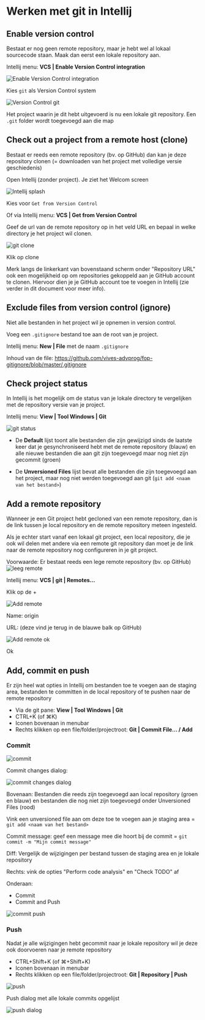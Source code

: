 # Werken met git in Intellij

## Enable version control

Bestaat er nog geen remote repository, maar je hebt wel al lokaal sourcecode staan. Maak dan eerst een lokale repository aan.

Intellij menu: **VCS | Enable Version Control integration**

![Enable Version Control integration](https://github.com/vives-advprog/werken-met-git/blob/master/intellij/images/enableVersionControlIntegration.png 'Enable Version Control integration')

Kies `git` als Version Control system

![Version Control git](https://github.com/vives-advprog/werken-met-git/blob/master/intellij/images/versionControlGit.png 'Version Control git')

Het project waarin je dit hebt uitgevoerd is nu een lokale git repository. Een `.git` folder wordt toegevoegd aan die map

## Check out a project from a remote host (clone)﻿

Bestaat er reeds een remote repository (bv. op GitHub) dan kan je deze repository clonen (= downloaden van het project met volledige versie geschiedenis)

Open Intellij (zonder project). Je ziet het Welcom screen

![Intellij splash](https://github.com/vives-advprog/werken-met-git/blob/master/intellij/images/IntellijSplash.png 'Intellij splash')

Kies voor `Get from Version Control`

Of via Intellij menu: **VCS | Get from Version Control**

Geef de url van de remote repository op in het veld URL en bepaal in welke directory je het project wil clonen.

![git clone](https://github.com/vives-advprog/werken-met-git/blob/master/intellij/images/gitClone.png 'git clone')

Klik op clone

Merk langs de linkerkant van bovenstaand scherm onder "Repository URL" ook een mogelijkheid op om repositories gekoppeld aan je GitHub account te clonen. Hiervoor dien je je GitHub account toe te voegen in Intellij (zie verder in dit document voor meer info).

## Exclude files from version control (ignore)

Niet alle bestanden in het project wil je opnemen in version control.

Voeg een `.gitignore` bestand toe aan de root van je project.

Intellij menu: **New | File** met de naam `.gitignore`

Inhoud van de file: https://github.com/vives-advprog/fop-gitignore/blob/master/.gitignore

## Check project status﻿

In Intellij is het mogelijk om de status van je lokale directory te vergelijken met de repository versie van je project.

Intellij menu: **View | Tool Windows | Git**

![git status](https://github.com/vives-advprog/werken-met-git/blob/master/intellij/images/gitStatus.png 'git status')

* De **Default** lijst toont alle bestanden die zijn gewijzigd sinds de laatste keer dat je gesynchroniseerd hebt met de remote repository (blauw) en alle nieuwe bestanden die aan git zijn toegevoegd maar nog niet zijn gecommit (groen)

* De **Unversioned Files** lijst bevat alle bestanden die zijn toegevoegd aan het project, maar nog niet werden toegevoegd aan git (`git add <naam van het bestand>`)

## Add a remote repository﻿

Wanneer je een Git project hebt gecloned van een remote repository, dan is de link tussen je local repository en de remote repository meteen ingesteld.

Als je echter start vanaf een lokaal git project, een local repository, die je ook wil delen met andere via een remote git repository dan moet je de link naar de remote repository nog configureren in je git project.

Voorwaarde: Er bestaat reeds een lege remote repository (bv. op GitHub)
![leeg remote](https://github.com/vives-advprog/werken-met-git/blob/master/intellij/images/leegRemote.png 'leeg remote')

Intellij menu: **VCS | git | Remotes...**

Klik op de +

![Add remote](https://github.com/vives-advprog/werken-met-git/blob/master/intellij/images/addRemote.png 'add remote')

Name: origin

URL: <de url van de lege remote repository> (deze vind je terug in de blauwe balk op GitHub)

![Add remote ok](https://github.com/vives-advprog/werken-met-git/blob/master/intellij/images/addRemoteOk.png 'add remote ok')

Ok

## Add, commit en push

Er zijn heel wat opties in Intellij om bestanden toe te voegen aan de staging area, bestanden te committen in de local repository of te pushen naar de remote repository

* Via de git pane: **View | Tool Windows | Git**
* CTRL+K (of ⌘K)
* Iconen bovenaan in menubar
* Rechts klikken op een file/folder/projectroot: **Git | Commit File... / Add**

### Commit

![commit](https://github.com/vives-advprog/werken-met-git/blob/master/intellij/images/commit.png 'commit')

Commit changes dialog:

![commit changes dialog](https://github.com/vives-advprog/werken-met-git/blob/master/intellij/images/commitChangesDialog.png 'ommit changes dialog')

Bovenaan: Bestanden die reeds zijn toegevoegd aan local repository (groen en blauw) en bestanden die nog niet zijn toegevoegd onder Unversioned Files (rood)

Vink een unversioned file aan om deze toe te voegen aan je staging area = `git add <naam van het bestand>`

Commit message: geef een message mee die hoort bij de commit = `git commit -m "Mijn commit message"`

Diff: Vergelijk de wijzigingen per bestand tussen de staging area en je lokale repository

Rechts: vink de opties "Perform code analysis" en "Check TODO" af

Onderaan:

* Commit
* Commit and Push

![commit push](https://github.com/vives-advprog/werken-met-git/blob/master/intellij/images/commitAndPush.png 'commit push')

### Push

Nadat je alle wijzigingen hebt gecommit naar je lokale repository wil je deze ook doorvoeren naar je remote repository

* CTRL+Shift+K (of ⌘+Shift+K)
* Iconen bovenaan in menubar
* Rechts klikken op een file/folder/projectroot: **Git | Repository | Push**

![push](https://github.com/vives-advprog/werken-met-git/blob/master/intellij/images/push.png 'push')

Push dialog met alle lokale commits opgelijst

![push dialog](https://github.com/vives-advprog/werken-met-git/blob/master/intellij/images/pushDialog.png 'push dialog')
